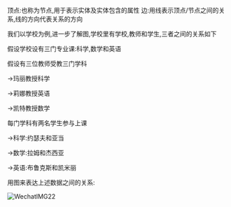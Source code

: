 顶点:也称为节点,用于表示实体及实体包含的属性
边:用线表示顶点/节点之间的关系,线的方向代表关系的方向

我们以学校为例,进一步了解图,学校里有学校,教师和学生,三者之间的关系如下

假设学校设有三门专业课:科学,数学和英语

假设有三位教师受教三门学科

->玛丽教授科学

->莉娜教授英语

->凯特教授数学

每门学科有两名学生参与上课

->科学:约瑟夫和亚当

->数学:拉姆和杰西亚

->英语:布鲁克斯和凯米丽

用图来表达上述数据之间的关系:

![WechatIMG22](/Users/apple/Idea/workspace/spark1.52/examples/WechatIMG22.jpeg)